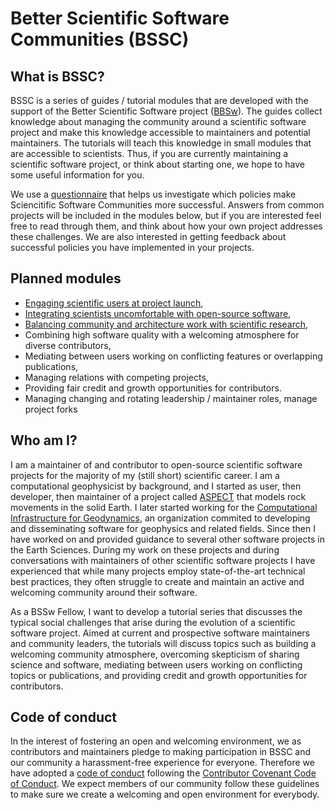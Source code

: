 # Better Scientific Software Communities (BSSC)

## What is BSSC?

BSSC is a series of guides / tutorial modules that are developed with the
support of the Better Scientific Software project ([BBSw](https://bssw.io/)).
The guides collect knowledge about managing the community around a scientific
software project and make this knowledge accessible to maintainers and
potential maintainers. The tutorials will teach this knowledge in small modules
that are accessible to scientists. Thus, if you are currently maintaining a
scientific software project, or think about starting one, we hope to have some
useful information for you.

We use a [questionnaire](modules/community_self_assessment.md) that helps us
investigate which policies make Sciencitific Software Communities more
successful. Answers from common projects will be included in the modules below,
but if you are interested feel free to read through them, and think about how
your own project addresses these challenges. We are also interested in getting
feedback about successful policies you have implemented in your projects.

## Planned modules

* [Engaging scientific users at project launch](modules/project_launch.md),
* [Integrating scientists uncomfortable with open-source
  software](modules/introducing_oss.md),
* [Balancing community and architecture work with scientific
  research](modules/balancing_software_science.md),
* Combining high software quality with a welcoming atmosphere for diverse
  contributors,
* Mediating between users working on conflicting features or overlapping
  publications,
* Managing relations with competing projects,
* Providing fair credit and growth opportunities for contributors.
* Managing changing and rotating leadership / maintainer roles, manage project
  forks

## Who am I?

I am a maintainer of and contributor to open-source scientific software
projects for the majority of my (still short) scientific career. I am a
computational geophysicist by background, and I started as user, then
developer, then maintainer of a project called
[ASPECT](https://aspect.geodynamics.org) that models rock movements in the
solid Earth. I later started working for the [Computational Infrastructure for
Geodynamics](https://geodynamics.org), an organization commited to developing
and disseminating software for geophysics and related fields. Since then I have
worked on and provided guidance to several other software projects in the Earth
Sciences.  During my work on these projects and during conversations with
maintainers of other scientific software projects I have experienced that while
many projects employ state-of-the-art technical best practices, they often
struggle to create and maintain an active and welcoming community around their
software. 

As a BSSw Fellow, I want to develop a tutorial series that discusses the
typical social challenges that arise during the evolution of a scientific
software project. Aimed at current and prospective software maintainers and
community leaders, the tutorials will discuss topics such as building a
welcoming community atmosphere, overcoming skepticism of sharing science and
software, mediating between users working on conflicting topics or
publications, and providing credit and growth opportunities for contributors.

## Code of conduct

In the interest of fostering an open and welcoming environment, we as
contributors and maintainers pledge to making participation in BSSC and our
community a harassment-free experience for everyone. Therefore we have adopted
a [code of conduct](CODE_OF_CONDUCT.md) following the [Contributor Covenant
Code of Conduct](http://contributor-covenant.org). We expect members of our
community follow these guidelines to make sure we create a welcoming and open
environment for everybody.
